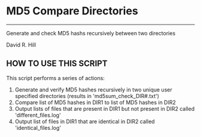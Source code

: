 # MD5 Compare Directories
-----------------------------------------------------------------------------
Generate and check MD5 hashs recursively between two directories

David R. Hill

## HOW TO USE THIS SCRIPT
This script performs a series of actions:

1. Generate and verify MD5 hashes recursively in two unique user specified directories (results in 'md5sum\_check_DIR#.txt')
2. Compare list of MD5 hashes in DIR1 to list of MD5 hashes in DIR2
3. Output lists of files that are present in DIR1 but not present in DIR2 called 'different\_files.log'
4. Output list of files in DIR1 that are identical in DIR2 called 'identical\_files.log'
